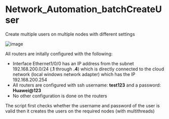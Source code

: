 # Network_Automation_batchCreateUser
Create multiple users on multiple nodes with different settings

![image](https://github.com/EyadNasr/Network_Automation_batchCreateUser/assets/62260537/4fe3f028-f59b-454c-9de0-3a766f2c9024)


All routers are initally configured with the following:
- Interface Ethernet1/0/0 has an IP address from the subnet 192.168.200.0/24 (**.1** through **.4**) which is directly connected to the cloud network (local windows network adapter) which has the IP 192.168.200.254
- All routers are configured with ssh username: **test123** and a password: **Huawei@123**
- No other configuration is done on the routers

The script first checks whether the username and password of the user is valid then it creates the users on the required nodes (with multithreads) 
